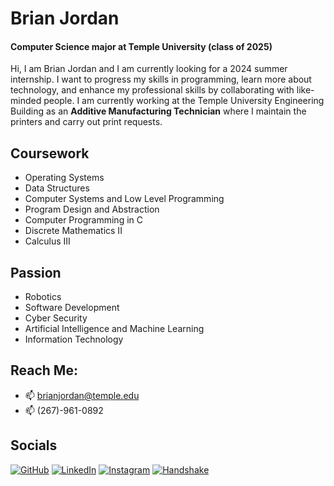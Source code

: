 # **Brian Jordan**
#### **Computer Science major at Temple University (class of 2025)**
Hi, I am Brian Jordan and I am currently looking for a 2024 summer internship. I want to progress my skills in programming, learn more about technology, and enhance my professional skills by collaborating with like-minded people. I am currently working at the Temple University Engineering Building as an **Additive Manufacturing Technician** where I maintain the printers and carry out print requests.  

## **Coursework**  
* Operating Systems
* Data Structures
* Computer Systems and Low Level Programming
* Program Design and Abstraction
* Computer Programming in C
* Discrete Mathematics II
* Calculus III

## **Passion**
* Robotics
* Software Development
* Cyber Security
* Artificial Intelligence and Machine Learning
* Information Technology
  
## Reach Me:
* 📫 brianjordan@temple.edu
* 📫 (267)-961-0892

## **Socials**
[![GitHub](https://img.shields.io/badge/GitHub-100000?style=for-the-badge&logo=github&logoColor=white)](https://github.com/BrianJJordan)
[![LinkedIn](https://img.shields.io/badge/LinkedIn-0077B5?style=for-the-badge&logo=linkedin&logoColor=white)](https://www.linkedin.com/in/brian-jordan--/)
[![Instagram](https://img.shields.io/badge/Instagram-E4405F?style=for-the-badge&logo=instagram&logoColor=white)](https://www.instagram.com/brianjordan__/)
[![Handshake](https://img.shields.io/badge/Handshake-FFA500?style=for-the-badge&logo=handshake&logoColor=white)](https://temple.joinhandshake.com/stu/users/30271855)



